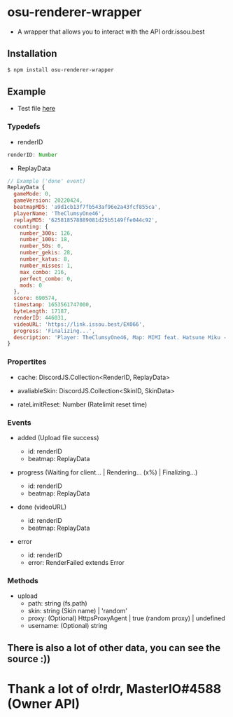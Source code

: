 # osu-renderer-wrapper
- A wrapper that allows you to interact with the API ordr.issou.best

## Installation
```sh
$ npm install osu-renderer-wrapper
```

## Example
- Test file [here](https://github.com/aiko-chan-ai/osu-renderer-wrapper/blob/main/test.js)

### Typedefs

- renderID

```js
renderID: Number
```

- ReplayData

```js
// Example ('done' event)
ReplayData {
  gameMode: 0,
  gameVersion: 20220424,
  beatmapMD5: 'a9d1cb13f7fb543af96e2a43fcf855ca',
  playerName: 'TheClumsyOne46',
  replayMD5: '625818578889081d25b5149ffe044c92',
  counting: {
    number_300s: 126,
    number_100s: 18,
    number_50s: 0,
    number_gekis: 28,
    number_katus: 8,
    number_misses: 1,
    max_combo: 216,
    perfect_combo: 0,
    mods: 0
  },
  score: 690574,
  timestamp: 1653561747000,
  byteLength: 17187,
  renderID: 446031,
  videoURL: 'https://link.issou.best/EX066',
  progress: 'Finalizing...',
  description: 'Player: TheClumsyOne46, Map: MIMI feat. Hatsune Miku - Mizuoto to Curtain [Hyper] by Log Off Now, song length is 0:54 (4.03 ⭐)  | Accuracy: 91.03%'
}
```

### Propertites

- cache: DiscordJS.Collection<RenderID, ReplayData>

- avaliableSkin: DiscordJS.Collection<SkinID, SkinData>

- rateLimitReset: Number (Ratelimit reset time)


### Events

- added (Upload file success)
  - id: renderID
  - beatmap: ReplayData

- progress (Waiting for client... | Rendering... (x%) | Finalizing...)
  - id: renderID
  - beatmap: ReplayData

- done (videoURL)
  - id: renderID
  - beatmap: ReplayData

- error
  - id: renderID
  - error: RenderFailed extends Error
  
### Methods

- upload
  - path: string (fs.path)
  - skin: string (Skin name) | 'random'
  - proxy: (Optional) HttpsProxyAgent | true (random proxy) | undefined
  - username: (Optional) string
  

## There is also a lot of other data, you can see the source :))

# Thank a lot of o!rdr, MasterIO#4588 (Owner API)
